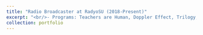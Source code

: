 ```yaml
---
title: "Radio Broadcaster at RadyoSU (2018-Present)"
excerpt: "<br/>- Programs: Teachers are Human, Doppler Effect, Trilogy, Snus, Did it to Myself<br/><a href='https://www.instagram.com/teachersarehuman/?hl=en'>Instagram of Teachers are Human</a><br/><br/><a href='https://www.youtube.com/@teachersarehuman-radyosu885'>Youtube Channel of Teachers are Human</a><br/><br/>Some Posters:<br/><img src='/images/5.jpeg'width='200' height='300'> <br/> <img src='/images/6.jpeg' width='200' height='300'> <br/> <img src='/images/7.jpeg'width='200' height='300'><br/>"
collection: portfolio
---
```

